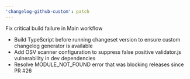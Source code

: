```yaml
---
'changelog-github-custom': patch
---
```


Fix critical build failure in Main workflow

- Build TypeScript before running changeset version to ensure custom changelog generator is available
- Add OSV scanner configuration to suppress false positive validator.js vulnerability in dev dependencies
- Resolve MODULE_NOT_FOUND error that was blocking releases since PR #26
